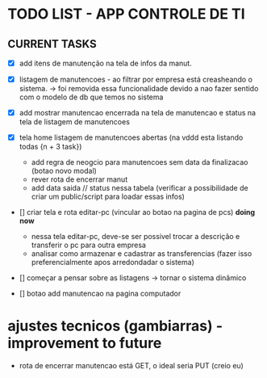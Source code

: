 # TODO LIST - APP CONTROLE DE TI

## CURRENT TASKS

- [x] add itens de manutenção na tela de infos da manut.
- [x] listagem de manutencoes - ao filtrar por empresa está creasheando o sistema. -> foi removida essa funcionalidade devido a nao fazer sentido com o modelo de db que temos no sistema
- [x] add mostrar manutencao encerrada na tela de manutencao e status na tela de listagem de manutencoes 

- [x] tela home listagem de manutencoes abertas (na vddd esta listando todas {n + 3 task})
    -  add regra de neogcio para manutencoes sem data da finalizacao (botao novo modal)
    - rever rota de encerrar manut
    - add data saida // status nessa tabela (verificar a possibilidade de criar um public/script para loadar essas infos) 

- [] criar tela e rota editar-pc (vincular ao botao na pagina de pcs) **doing now** 
    - nessa tela editar-pc, deve-se ser possivel trocar a descrição e transferir o pc para outra empresa
    - analisar como armazenar e cadastrar as transferencias (fazer isso preferencialmente apos arredondadar o sistema)

- [] começar a pensar sobre as listagens -> tornar o sistema dinâmico
- []   botao add manutencao na pagina computador 

# ajustes tecnicos (gambiarras) - improvement to future
- rota de encerrar manutencao está GET, o ideal seria PUT (creio eu)